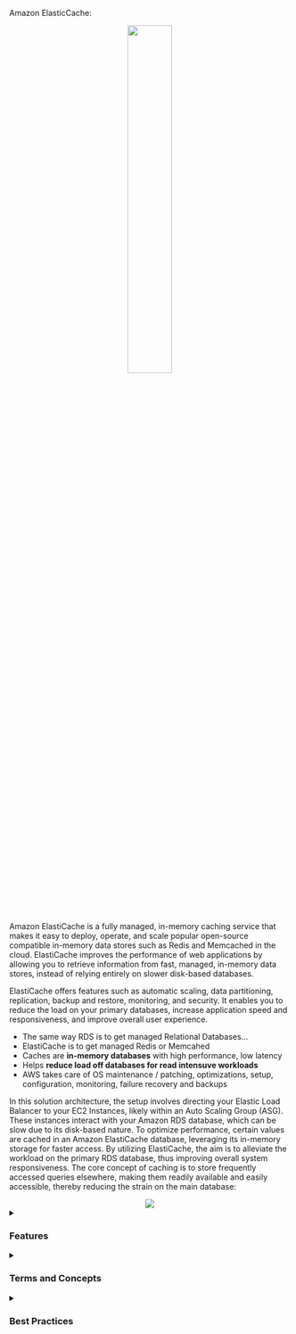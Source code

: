 Amazon ElasticCache:
<div align="center">
  <img src="https://d2908q01vomqb2.cloudfront.net/887309d048beef83ad3eabf2a79a64a389ab1c9f/2021/08/10/AWS_ElastiCache_Icon-1.png" width="40%">
</div>
<br>
<br>
<p>
Amazon ElastiCache is a fully managed, in-memory caching service that makes it easy to deploy, operate, and scale popular open-source compatible in-memory data stores such as Redis and Memcached in the cloud. ElastiCache improves the performance of web applications by allowing you to retrieve information from fast, managed, in-memory data stores, instead of relying entirely on slower disk-based databases.
</p>

ElastiCache offers features such as automatic scaling, data partitioning, replication, backup and restore, monitoring, and security. It enables you to reduce the load on your primary databases, increase application speed and responsiveness, and improve overall user experience.

<ul>
  <li>The same way RDS is to get managed Relational Databases...</li>
  <li>ElastiCache is to get managed Redis or Memcahed</li>
  <li>Caches are <b>in-memory databases</b> with high performance, low latency</li>
  <li>Helps <b>reduce load off databases for read intensuve workloads</b></li>
  <li>AWS takes care of OS maintenance / patching, optimizations, setup, configuration, monitoring, failure recovery and backups</li>
</ul>

In this solution architecture, the setup involves directing your Elastic Load Balancer to your EC2 Instances, likely within an Auto Scaling Group (ASG). These instances interact with your Amazon RDS database, which can be slow due to its disk-based nature. To optimize performance, certain values are cached in an Amazon ElastiCache database, leveraging its in-memory storage for faster access. By utilizing ElastiCache, the aim is to alleviate the workload on the primary RDS database, thus improving overall system responsiveness. The core concept of caching is to store frequently accessed queries elsewhere, making them readily available and easily accessible, thereby reducing the strain on the main database:

<div align="center">
  <img src="https://thumbs2.imgbox.com/34/62/uyUzQmN1_t.png">
</div>

<details><summary><h3>Features</h3></summary>
<ul>
    <li><b>Managed Service:</b> ElastiCache is fully managed by AWS, allowing you to focus on your application rather than infrastructure management.</li>
    <li><b>In-Memory Data Stores:</b> ElastiCache supports Redis and Memcached, popular in-memory data stores used for caching and session management.</li>
    <li><b>Automatic Scaling:</b> ElastiCache can automatically scale your cache cluster in response to changing demand, ensuring optimal performance and cost efficiency.</li>
    <li><b>Data Partitioning:</b> ElastiCache allows you to partition your data across multiple nodes, improving scalability and performance.</li>
    <li><b>Replication:</b> ElastiCache supports replication, allowing you to create replicas of your cache clusters for high availability and fault tolerance.</li>
    <li><b>Backup and Restore:</b> ElastiCache provides backup and restore capabilities, allowing you to recover data in case of failures or data loss.</li>
    <li><b>Monitoring:</b> ElastiCache offers monitoring features to track cache performance, usage, and health metrics, helping you identify and troubleshoot issues.</li>
    <li><b>Security:</b> ElastiCache provides security features such as encryption in transit and at rest, authentication, and access control to protect your data.</li>
</ul> 
</details>
<details><summary><h3>Terms and Concepts</h3></summary>
<ul>
  <li><b>In-Memory Data Store:</b> An in-memory data store is a database system that primarily relies on main memory for data storage and retrieval, offering faster access speeds compared to disk-based databases.</li>
  <li><b>Cache Cluster:</b> A cache cluster is a collection of one or more cache nodes that work together to store and retrieve cached data.</li>
  <li><b>Cache Node:</b> A cache node is a compute resource within a cache cluster that stores a portion of the cached data.</li>
  <li><b>Replication:</b> Replication is the process of copying data from one cache node to another to ensure data availability and fault tolerance.</li>
  <li><b>Automatic Failover:</b> Automatic failover is a feature that allows ElastiCache to automatically redirect client requests to a standby cache node in case of a primary node failure, ensuring uninterrupted service.</li>
  <li><b>Parameter Groups:</b> Parameter groups are collections of settings and configurations that can be applied to cache clusters to customize their behavior and performance.</li>
  <li><b>Subnet Groups:</b> Subnet groups define the subnets in which cache clusters are launched, providing network isolation and security.</li>
  <li><b>Engine Versions:</b> Engine versions refer to the specific version of the in-memory data store engine (e.g., Redis or Memcached) used by ElastiCache.</li>
  <li><b>Security Groups:</b> Security groups are virtual firewalls that control inbound and outbound traffic to and from cache clusters, enhancing network security.</li>
  <li><b>Cluster Mode Enabled:</b> Cluster mode enabled is a feature in Redis that allows for automatic partitioning of data across multiple shards or node groups, improving scalability and performance.</li>
</ul>
</details>
<details><summary><h3>Best Practices</h3></summary>
<ul>
  <li>Choose the appropriate in-memory data store (Redis or Memcached) based on your application's requirements for data structures, performance, and features.</li>
  <li>Properly size your cache clusters to accommodate expected workload and data volume, considering factors such as memory capacity, throughput, and latency requirements.</li>
  <li>Implement data partitioning and replication strategies to distribute workload evenly and ensure high availability and fault tolerance.</li>
  <li>Regularly monitor cache performance metrics and adjust configurations as needed to optimize performance and cost efficiency.</li>
  <li>Enable encryption in transit and at rest to protect sensitive data stored in the cache.</li>
  <li>Implement access control mechanisms such as IAM policies and security groups to restrict access to cache clusters and data.</li>
  <li>Enable automatic failover to ensure continuous availability in case of cache node failures.</li>
  <li>Regularly backup cache data and test disaster recovery procedures to minimize data loss and downtime.</li>
</ul> 

Following these best practices will help you effectively leverage Amazon ElastiCache to improve the performance, scalability, and reliability of your applications.
</details>
